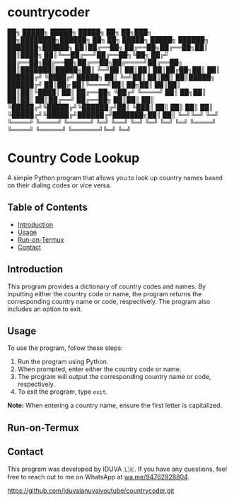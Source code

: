 # countrycoder

██╗ █████╗        █████╗  █████╗ ██╗   ██╗███╗  ██╗████████╗██████╗ ██╗   ██╗        █████╗  █████╗ ██████╗ ███████╗██████╗
██║██╔══██╗      ██╔══██╗██╔══██╗██║   ██║████╗ ██║╚══██╔══╝██╔══██╗╚██╗ ██╔╝       ██╔══██╗██╔══██╗██╔══██╗██╔════╝██╔══██╗
██║███████║█████╗██║  ╚═╝██║  ██║██║   ██║██╔██╗██║   ██║   ██████╔╝ ╚████╔╝ █████╗ ██║  ╚═╝██║  ██║██║  ██║█████╗  ██████╔╝
██║██╔  ██║╚════╝██║  ██╗██║  ██║██║   ██║██║╚████║   ██║   ██╔══██╗  ╚██╔╝  ╚════╝ ██║  ██╗██║  ██║██║  ██║██╔══╝  ██╔══██╗
██║██║  ██║      ╚█████╔╝╚█████╔╝╚██████╔╝██║ ╚███║   ██║   ██║  ██║   ██║          ╚█████╔╝╚█████╔╝██████╔╝███████╗██║  ██║
╚═╝╚═╝  ╚═╝       ╚════╝  ╚════╝  ╚═════╝ ╚═╝  ╚══╝   ╚═╝   ╚═╝  ╚═╝   ╚═╝           ╚════╝  ╚════╝ ╚═════╝ ╚══════╝╚═╝  ╚═╝

# Country Code Lookup

A simple Python program that allows you to look up country names based on their dialing codes or vice versa.

## Table of Contents

- [Introduction](#introduction)
- [Usage](#usage)
- [Run-on-Termux](#run-on-termux)
- [Contact](#contact)
  

## Introduction

This program provides a dictionary of country codes and names. By inputting either the country code or name, the program returns the corresponding country name or code, respectively. The program also includes an option to exit.

## Usage

To use the program, follow these steps:

1. Run the program using Python.
2. When prompted, enter either the country code or name.
3. The program will output the corresponding country name or code, respectively.
4. To exit the program, type `exit`.

**Note:** When entering a country name, ensure the first letter is capitalized.

## Run-on-Termux

## Contact

This program was developed by IDUVA 🇱🇰. If you have any questions, feel free to reach out to me on WhatsApp at [wa.me/94762928804](https://wa.me/94762928804).

https://github.com/iduvaianuvaiyoutube/countrycoder.git



